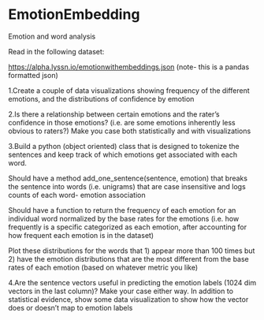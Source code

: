 # EmotionEmbedding
Emotion and word analysis

Read in the following dataset:

https://alpha.lyssn.io/emotionwithembeddings.json (note- this is a pandas formatted json)


1.Create a couple of data visualizations showing frequency of the different emotions, and the distributions of confidence by emotion

2.Is there a relationship between certain emotions and the rater’s confidence in those emotions? (i.e. are some emotions inherently less obvious to raters?) Make you case both statistically and with visualizations

3.Build a python (object oriented) class that is designed to tokenize the sentences and keep track of which emotions get associated with each word.

  Should have a method add_one_sentence(sentence, emotion) that breaks the sentence into words (i.e. unigrams) that are case insensitive and logs counts of each word-     emotion association

  Should have a function to return the frequency of each emotion for an individual word normalized by the base rates for the emotions (i.e. how frequently is a specific   categorized as each emotion, after accounting for how frequent each emotion is in the dataset)

  Plot these distributions for the words that 1) appear more than 100 times but 2) have the emotion distributions that are the most different from the base rates of each   emotion (based on whatever metric you like)

4.Are the sentence vectors useful in predicting the emotion labels (1024 dim vectors in the last column)? Make your case either way.
In addition to statistical evidence, show some data visualization to show how the vector does or doesn’t map to emotion labels
